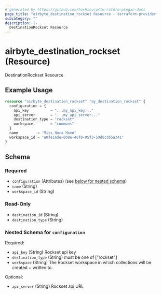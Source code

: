 ```yaml
---
# generated by https://github.com/hashicorp/terraform-plugin-docs
page_title: "airbyte_destination_rockset Resource - terraform-provider-airbyte"
subcategory: ""
description: |-
  DestinationRockset Resource
---
```


# airbyte_destination_rockset (Resource)

DestinationRockset Resource

## Example Usage

```terraform
resource "airbyte_destination_rockset" "my_destination_rockset" {
  configuration = {
    api_key          = "...my_api_key..."
    api_server       = "...my_api_server..."
    destination_type = "rockset"
    workspace        = "commons"
  }
  name         = "Miss Nora Moen"
  workspace_id = "a0fe1ade-008e-46f8-85f3-50d8cdb5a341"
}
```

<!-- schema generated by tfplugindocs -->
## Schema

### Required

- `configuration` (Attributes) (see [below for nested schema](#nestedatt--configuration))
- `name` (String)
- `workspace_id` (String)

### Read-Only

- `destination_id` (String)
- `destination_type` (String)

<a id="nestedatt--configuration"></a>
### Nested Schema for `configuration`

Required:

- `api_key` (String) Rockset api key
- `destination_type` (String) must be one of ["rockset"]
- `workspace` (String) The Rockset workspace in which collections will be created + written to.

Optional:

- `api_server` (String) Rockset api URL


